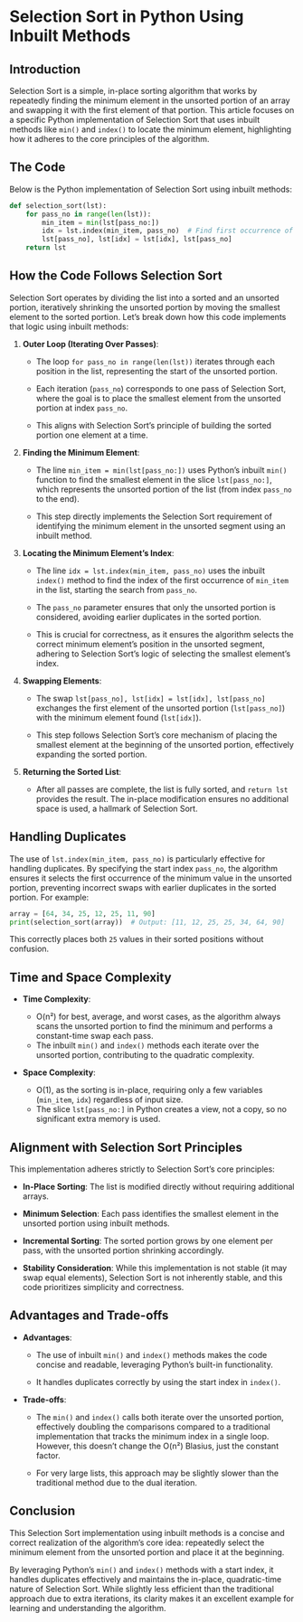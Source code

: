 
# Selection Sort in Python Using Inbuilt Methods

## Introduction
Selection Sort is a simple, in-place sorting algorithm that works by repeatedly finding the minimum element in the unsorted portion of an array and swapping it with the first element of that portion. This article focuses on a specific Python implementation of Selection Sort that uses inbuilt methods like `min()` and `index()` to locate the minimum element, highlighting how it adheres to the core principles of the algorithm.

## The Code
Below is the Python implementation of Selection Sort using inbuilt methods:

```python
def selection_sort(lst):
    for pass_no in range(len(lst)):
        min_item = min(lst[pass_no:])
        idx = lst.index(min_item, pass_no)  # Find first occurrence of min_item starting from pass_no
        lst[pass_no], lst[idx] = lst[idx], lst[pass_no]
    return lst
```

## How the Code Follows Selection Sort
Selection Sort operates by dividing the list into a sorted and an unsorted portion, iteratively shrinking the unsorted portion by moving the smallest element to the sorted portion. Let’s break down how this code implements that logic using inbuilt methods:

1. **Outer Loop (Iterating Over Passes)**:
   - The loop `for pass_no in range(len(lst))` iterates through each position in the list, representing the start of the unsorted portion. 
   - Each iteration (`pass_no`) corresponds to one pass of Selection Sort, where the goal is to place the smallest element from the unsorted portion at index `pass_no`.

   - This aligns with Selection Sort’s principle of building the sorted portion one element at a time.

2. **Finding the Minimum Element**:
   - The line `min_item = min(lst[pass_no:])` uses Python’s inbuilt `min()` function to find the smallest element in the slice `lst[pass_no:]`, which represents the unsorted portion of the list (from index `pass_no` to the end).

   - This step directly implements the Selection Sort requirement of identifying the minimum element in the unsorted segment using an inbuilt method.

3. **Locating the Minimum Element’s Index**:
   - The line `idx = lst.index(min_item, pass_no)` uses the inbuilt `index()` method to find the index of the first occurrence of `min_item` in the list, starting the search from `pass_no`. 

   - The `pass_no` parameter ensures that only the unsorted portion is considered, avoiding earlier duplicates in the sorted portion.
   - This is crucial for correctness, as it ensures the algorithm selects the correct minimum element’s position in the unsorted segment, adhering to Selection Sort’s logic of selecting the smallest element’s index.

4. **Swapping Elements**:
   - The swap `lst[pass_no], lst[idx] = lst[idx], lst[pass_no]` exchanges the first element of the unsorted portion (`lst[pass_no]`) with the minimum element found (`lst[idx]`).
   
   - This step follows Selection Sort’s core mechanism of placing the smallest element at the beginning of the unsorted portion, effectively expanding the sorted portion.

5. **Returning the Sorted List**:
   - After all passes are complete, the list is fully sorted, and `return lst` provides the result. The in-place modification ensures no additional space is used, a hallmark of Selection Sort.

## Handling Duplicates
The use of `lst.index(min_item, pass_no)` is particularly effective for handling duplicates. By specifying the start index `pass_no`, the algorithm ensures it selects the first occurrence of the minimum value in the unsorted portion, preventing incorrect swaps with earlier duplicates in the sorted portion. For example:
```python
array = [64, 34, 25, 12, 25, 11, 90]
print(selection_sort(array))  # Output: [11, 12, 25, 25, 34, 64, 90]
```
This correctly places both `25` values in their sorted positions without confusion.

## Time and Space Complexity
- **Time Complexity**: 
    - O(n²) for best, average, and worst cases, as the algorithm always scans the unsorted portion to find the minimum and performs a constant-time swap each pass. 
    - The inbuilt `min()` and `index()` methods each iterate over the unsorted portion, contributing to the quadratic complexity.

- **Space Complexity**: 
    - O(1), as the sorting is in-place, requiring only a few variables (`min_item`, `idx`) regardless of input size. 
    - The slice `lst[pass_no:]` in Python creates a view, not a copy, so no significant extra memory is used.

## Alignment with Selection Sort Principles
This implementation adheres strictly to Selection Sort’s core principles:
- **In-Place Sorting**: The list is modified directly without requiring additional arrays.

- **Minimum Selection**: Each pass identifies the smallest element in the unsorted portion using inbuilt methods.
- **Incremental Sorting**: The sorted portion grows by one element per pass, with the unsorted portion shrinking accordingly.
- **Stability Consideration**: While this implementation is not stable (it may swap equal elements), Selection Sort is not inherently stable, and this code prioritizes simplicity and correctness.

## Advantages and Trade-offs
- **Advantages**:
  - The use of inbuilt `min()` and `index()` methods makes the code concise and readable, leveraging Python’s built-in functionality.

  - It handles duplicates correctly by using the start index in `index()`.
- **Trade-offs**:
  - The `min()` and `index()` calls both iterate over the unsorted portion, effectively doubling the comparisons compared to a traditional implementation that tracks the minimum index in a single loop. However, this doesn’t change the O(n²) Blasius, just the constant factor.

  - For very large lists, this approach may be slightly slower than the traditional method due to the dual iteration.

## Conclusion
This Selection Sort implementation using inbuilt methods is a concise and correct realization of the algorithm’s core idea: repeatedly select the minimum element from the unsorted portion and place it at the beginning. 

By leveraging Python’s `min()` and `index()` methods with a start index, it handles duplicates effectively and maintains the in-place, quadratic-time nature of Selection Sort. While slightly less efficient than the traditional approach due to extra iterations, its clarity makes it an excellent example for learning and understanding the algorithm.
